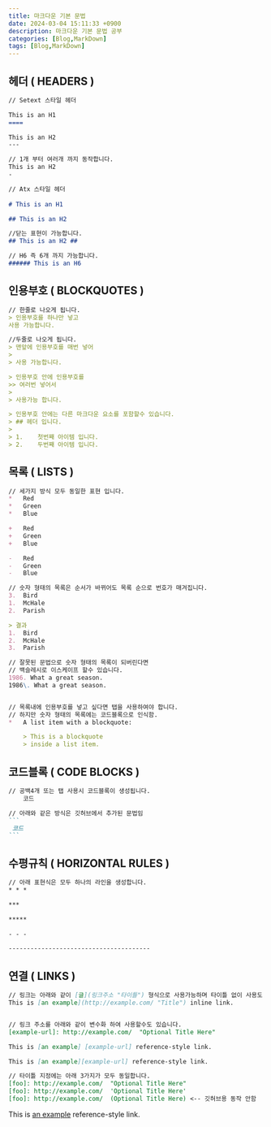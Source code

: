 ```yaml
---
title: 마크다운 기본 문법
date: 2024-03-04 15:11:33 +0900
description: 마크다운 기본 문법 공부
categories: [Blog,MarkDown]
tags: [Blog,MarkDown]
---
```



## 헤더 ( HEADERS )

```md
// Setext 스타일 헤더

This is an H1
====

This is an H2
---

// 1개 부터 여러개 까지 동작합니다.
This is an H2
-

// Atx 스타일 헤더
 
# This is an H1

## This is an H2

//닫는 표현이 가능합니다.
## This is an H2 ##

// H6 즉 6개 까지 가능합니다.
###### This is an H6
```


## 인용부호 ( BLOCKQUOTES )

``````````````````````````md
// 한줄로 나오게 됩니다.
> 인용부호를 하나만 넣고 
사용 가능합니다.

//두줄로 나오게 됩니다.
> 맨앞에 인용부호를 매번 넣어 
>
> 사용 가능합니다.

> 인용부호 안에 인용부호를 
>> 여러번 넣어서
> 
> 사용가능 합니다. 

> 인용부호 안에는 다른 마크다운 요소를 포함할수 있습니다.
> ## 헤더 입니다.
> 
> 1.    첫번째 아이템 입니다.
> 2.    두번째 아이템 입니다.

``````````````````````````


## 목록 ( LISTS )

``````````````````````````md
// 세가지 방식 모두 동일한 표현 입니다.
*   Red
*   Green
*   Blue

+   Red
+   Green
+   Blue

-   Red
-   Green
-   Blue

// 숫자 형태의 목록은 순서가 바뀌어도 목록 순으로 번호가 매겨집니다.
3.  Bird
1.  McHale
2.  Parish

> 결과
1.  Bird
2.  McHale
3.  Parish

// 잘못된 문법으로 숫자 형태의 목록이 되버린다면
// 백슬레시로 이스케이프 할수 있습니다.
1986. What a great season.
1986\. What a great season.


// 목록내에 인용부호를 넣고 싶다면 탭을 사용하여야 합니다.
// 하지만 숫자 형태의 목록에는 코드블록으로 인식함.
*   A list item with a blockquote:

    > This is a blockquote
    > inside a list item.

``````````````````````````


## 코드블록 ( CODE BLOCKS )

``````````````````````````md
// 공백4개 또는 탭 사용시 코드블록이 생성됩니다.
    코드

// 아래와 같은 방식은 깃허브에서 추가된 문법임    
```
 코드
```

``````````````````````````

## 수평규칙 ( HORIZONTAL RULES )

``````````````````````````md
// 아래 표현식은 모두 하나의 라인을 생성합니다.
* * *

***

*****

- - -

---------------------------------------

``````````````````````````


## 연결 ( LINKS )

``````````````````````````md
// 링크는 아래와 같이 [글](링크주소 "타이틀") 형식으로 사용가능하며 타이틀 없이 사용도 가능합니다.
This is [an example](http://example.com/ "Title") inline link.


// 링크 주소를 아래와 같이 변수화 하여 사용할수도 있습니다.
[example-url]: http://example.com/  "Optional Title Here"

This is [an example] [example-url] reference-style link.

This is [an example][example-url] reference-style link.

// 타이틀 지정에는 아래 3가지가 모두 동일합니다.
[foo]: http://example.com/  "Optional Title Here"
[foo]: http://example.com/  'Optional Title Here'
[foo]: http://example.com/  (Optional Title Here) <-- 깃허브용 동작 안함

``````````````````````````
[foo]: http://example.com/  (Optional Title Here)

This is [an example][foo] reference-style link.
